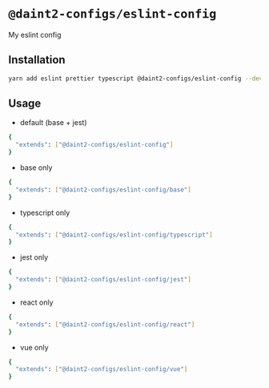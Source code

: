 # `@daint2-configs/eslint-config`

My eslint config

## Installation

```bash
yarn add eslint prettier typescript @daint2-configs/eslint-config --dev
```

## Usage

- default (base + jest)

```bash
{
  "extends": ["@daint2-configs/eslint-config"]
}
```

- base only

```bash
{
  "extends": ["@daint2-configs/eslint-config/base"]
}
```

- typescript only

```bash
{
  "extends": ["@daint2-configs/eslint-config/typescript"]
}
```

- jest only

```bash
{
  "extends": ["@daint2-configs/eslint-config/jest"]
}
```

- react only

```bash
{
  "extends": ["@daint2-configs/eslint-config/react"]
}
```

- vue only

```bash
{
  "extends": ["@daint2-configs/eslint-config/vue"]
}
```
